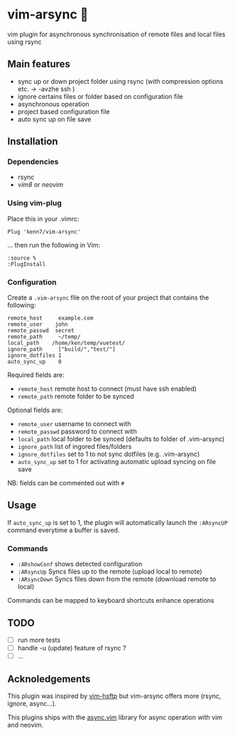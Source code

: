# vim-arsync :octopus:
vim plugin for asynchronous synchronisation of remote files and local files using rsync

## Main features
- sync up or down project folder using rsync (with compression options etc. -> -avzhe ssh )
- ignore certains files or folder based on configuration file
- asynchronous operation
- project based configuration file
- auto sync up on file save

## Installation
### Dependencies
- rsync
- *vim8* or *neovim*


### Using vim-plug
Place this in your .vimrc:

    Plug 'kenn7/vim-arsync'

... then run the following in Vim:

    :source %
    :PlugInstall
    
    
### Configuration
Create a ```.vim-arsync``` file on the root of your project that contains the following:

```
remote_host     example.com
remote_user    john
remote_passwd  secret 
remote_path     ~/temp/
local_path    /home/ken/temp/vuetest/
ignore_path     ["build/","test/"]
ignore_dotfiles 1
auto_sync_up    0
```

Required fields are:
- ```remote_host```     remote host to connect (must have ssh enabled)
- ```remote_path```     remote folder to be synced

Optional fields are:
- ```remote_user```    username to connect with
- ```remote_passwd```  password to connect with 
- ```local_path```     local folder to be synced (defaults to folder of .vim-arsync)
- ```ignore_path```    list of ingored files/folders
- ```ignore_dotfiles``` set to 1 to not sync dotfiles (e.g. .vim-arsync)
- ```auto_sync_up```   set to 1 for activating automatic upload syncing on file save

NB: fields can be commented out with ```#```
    
## Usage
If ```auto_sync_up``` is set to 1, the plugin will automatically launch the ```:ARsyncUP``` command
everytime a buffer is saved.

### Commands

- ```:ARshowConf``` shows detected configuration
- ```:ARsyncUp``` Syncs files up to the remote (upload local to remote)
- ```:ARsyncDown``` Syncs files down from the remote (download remote to local)

Commands can be mapped to keyboard shortcuts enhance operations

## TODO

- [ ] run more tests
- [ ] handle -u (update) feature of rsync ?
- [ ] ...

## Acknoledgements

This plugin was inspired by [vim-hsftp](https://github.com/hesselbom/vim-hsftp) but vim-arsync offers more (rsync, ignore, async...).

This plugins ships with the [async.vim](https://github.com/prabirshrestha/async.vim) library for async operation with vim and neovim.
